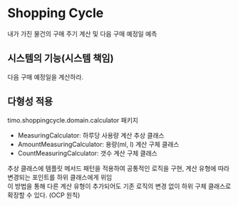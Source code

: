 # Shopping Cycle
내가 가진 물건의 구매 주기 계산 및 다음 구매 예정일 예측

## 시스템의 기능(시스템 책임)
다음 구매 예정일을 계산하라.

## 다형성 적용
timo.shoppingcycle.domain.calculator 패키지
- MeasuringCalculator: 하루당 사용량 계산 추상 클래스
- AmountMeasuringCalculator: 용량(ml, l) 계산 구체 클래스
- CountMeasuringCalculator: 갯수 계산 구체 클래스

추상 클래스에 템플릿 메서드 패턴을 적용하여 공통적인 로직을 구현, 계산 유형에 따라 변경되는 포인트를 하위 클래스에게 위임<br>
이 방법을 통해 다른 계산 유형이 추가되어도 기존 로직의 변경 없이 하위 구체 클래스로 확장할 수 있다. (OCP 원칙)
